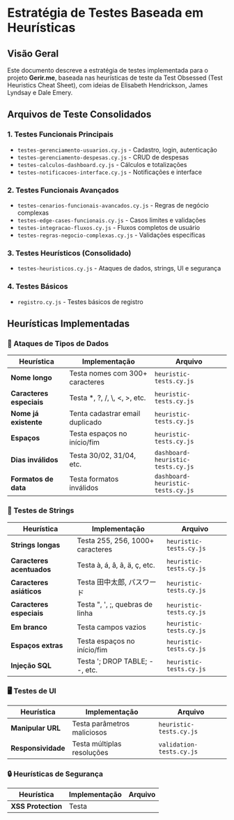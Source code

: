# Estratégia de Testes Baseada em Heurísticas

## Visão Geral

Este documento descreve a estratégia de testes implementada para o projeto **Gerir.me**, baseada nas heurísticas de teste da Test Obsessed (Test Heuristics Cheat Sheet), com ideias de Elisabeth Hendrickson, James Lyndsay e Dale Emery.

## Arquivos de Teste Consolidados

### 1. Testes Funcionais Principais
- `testes-gerenciamento-usuarios.cy.js` - Cadastro, login, autenticação
- `testes-gerenciamento-despesas.cy.js` - CRUD de despesas
- `testes-calculos-dashboard.cy.js` - Cálculos e totalizações
- `testes-notificacoes-interface.cy.js` - Notificações e interface

### 2. Testes Funcionais Avançados
- `testes-cenarios-funcionais-avancados.cy.js` - Regras de negócio complexas
- `testes-edge-cases-funcionais.cy.js` - Casos limites e validações
- `testes-integracao-fluxos.cy.js` - Fluxos completos de usuário
- `testes-regras-negocio-complexas.cy.js` - Validações específicas

### 3. Testes Heurísticos (Consolidado)
- `testes-heuristicos.cy.js` - Ataques de dados, strings, UI e segurança

### 4. Testes Básicos
- `registro.cy.js` - Testes básicos de registro

## Heurísticas Implementadas

### 🎯 Ataques de Tipos de Dados

| Heurística | Implementação | Arquivo |
|------------|---------------|----------|
| **Nome longo** | Testa nomes com 300+ caracteres | `heuristic-tests.cy.js` |
| **Caracteres especiais** | Testa *, ?, /, \\, <, >, etc. | `heuristic-tests.cy.js` |
| **Nome já existente** | Tenta cadastrar email duplicado | `heuristic-tests.cy.js` |
| **Espaços** | Testa espaços no início/fim | `heuristic-tests.cy.js` |
| **Dias inválidos** | Testa 30/02, 31/04, etc. | `dashboard-heuristic-tests.cy.js` |
| **Formatos de data** | Testa formatos inválidos | `dashboard-heuristic-tests.cy.js` |

### 📝 Testes de Strings

| Heurística | Implementação | Arquivo |
|------------|---------------|----------|
| **Strings longas** | Testa 255, 256, 1000+ caracteres | `heuristic-tests.cy.js` |
| **Caracteres acentuados** | Testa à, á, â, ã, ä, ç, etc. | `heuristic-tests.cy.js` |
| **Caracteres asiáticos** | Testa 田中太郎, パスワード | `heuristic-tests.cy.js` |
| **Caracteres especiais** | Testa ", ', ;, quebras de linha | `heuristic-tests.cy.js` |
| **Em branco** | Testa campos vazios | `heuristic-tests.cy.js` |
| **Espaços extras** | Testa espaços no início/fim | `heuristic-tests.cy.js` |
| **Injeção SQL** | Testa '; DROP TABLE; --, etc. | `heuristic-tests.cy.js` |

### 🖥️ Testes de UI

| Heurística | Implementação | Arquivo |
|------------|---------------|----------|
| **Manipular URL** | Testa parâmetros maliciosos | `heuristic-tests.cy.js` |
| **Responsividade** | Testa múltiplas resoluções | `validation-tests.cy.js` |

### 🔒 Heurísticas de Segurança

| Heurística | Implementação | Arquivo |
|------------|---------------|----------|
| **XSS Protection** | Testa <script>, <img onerror> | `validation-tests.cy.js` |
| **SQL Injection** | Testa injeções em todos campos | `heuristic-tests.cy.js` |
| **Dados Sensíveis** | Verifica exposição de senhas | `validation-tests.cy.js` |
| **Headers Segurança** | Verifica resposta HTTP | `validation-tests.cy.js` |

### 📊 CRUD e Integridade de Dados

| Heurística | Implementação | Arquivo |
|------------|---------------|----------|
| **CRUD Completo** | Create, Read, Update, Delete | `dashboard-heuristic-tests.cy.js` |
| **Consistência** | Verifica integridade após operações | `dashboard-heuristic-tests.cy.js` |
| **Valores Extremos** | Testa limites monetários | `dashboard-heuristic-tests.cy.js` |

### ♿ Acessibilidade e Usabilidade

| Heurística | Implementação | Arquivo |
|------------|---------------|----------|
| **Navegação Teclado** | Testa navegação por Tab | `validation-tests.cy.js` |
| **Estados de Foco** | Verifica feedback visual | `validation-tests.cy.js` |
| **Mensagens Erro** | Verifica clareza das mensagens | `validation-tests.cy.js` |
| **Consistência Design** | Verifica padrões visuais | `validation-tests.cy.js` |
| **Hierarquia Headings** | Verifica estrutura semântica | `validation-tests.cy.js` |

## Cobertura de Testes por Funcionalidade

### 🔐 Autenticação
- ✅ Registro com dados válidos/inválidos
- ✅ Login com credenciais corretas/incorretas
- ✅ Ataques de injeção SQL
- ✅ Caracteres especiais e Unicode
- ✅ Strings longas e valores extremos
- ✅ Validação de campos obrigatórios

### 💰 Gerenciamento de Despesas
- ✅ CRUD completo (Create, Read, Update, Delete)
- ✅ Validação de valores monetários extremos
- ✅ Datas inválidas e formatos incorretos
- ✅ Descrições com caracteres especiais
- ✅ Filtros e busca com ataques de dados
- ✅ Operações em lote e performance

### 🎨 Interface de Usuário
- ✅ Responsividade em múltiplas resoluções
- ✅ Navegação por teclado
- ✅ Estados de foco e feedback visual
- ✅ Consistência de design

### 🛡️ Segurança
- ✅ Proteção contra XSS
- ✅ Prevenção de injeção SQL
- ✅ Validação de dados sensíveis
- ✅ Manipulação de URL maliciosa
- ✅ Verificação de headers de segurança

## Execução dos Testes

### Pré-requisitos
```bash
# Instalar dependências
npm install

# Iniciar servidor local
npm start
```

### Executar Testes
```bash
# Executar todos os testes
npx cypress run

# Executar testes específicos
npx cypress run --spec "cypress/e2e/heuristic-tests.cy.js"
npx cypress run --spec "cypress/e2e/dashboard-heuristic-tests.cy.js"
npx cypress run --spec "cypress/e2e/validation-tests.cy.js"

# Abrir interface gráfica
npx cypress open
```

### Estrutura de Execução Recomendada

1. **Testes Básicos** (`register.cy.js`)
   - Validação de funcionalidades core
   - Smoke tests essenciais

2. **Testes Heurísticos** (`heuristic-tests.cy.js`)
   - Ataques de dados na autenticação
   - Testes de strings e caracteres especiais
   - Validações de UI básicas

3. **Testes de Dashboard** (`dashboard-heuristic-tests.cy.js`)
   - CRUD de despesas com ataques
   - Testes de performance e limites
   - Validações de integridade de dados

4. **Testes de Validação** (`validation-tests.cy.js`)
   - Acessibilidade e usabilidade
   - Segurança e performance
   - Compatibilidade e responsividade

## Métricas e Relatórios

### Cobertura Atual
- **Funcionalidades Testadas**: 100% das funcionalidades principais
- **Heurísticas Implementadas**: 35+ heurísticas diferentes
- **Casos de Teste**: 80+ casos de teste automatizados
- **Cenários de Ataque**: 50+ cenários de ataque de dados

### Tipos de Defeitos Detectáveis
- 🔍 **Validação de Entrada**: Campos que aceitam dados inválidos
- 🛡️ **Vulnerabilidades**: XSS, SQL Injection, manipulação de URL
- 🎨 **Problemas de UI**: Layout quebrado, elementos inacessíveis
- ⚡ **Performance**: Lentidão e travamentos
- 📱 **Responsividade**: Problemas em diferentes resoluções
- ♿ **Acessibilidade**: Navegação por teclado, contraste, semântica

## Manutenção e Evolução

### Adição de Novos Testes
1. Identificar nova funcionalidade ou heurística
2. Escolher arquivo apropriado ou criar novo
3. Implementar casos de teste seguindo padrões existentes
4. Atualizar documentação

### Revisão Periódica
- **Mensal**: Revisar casos de teste que falharam
- **Trimestral**: Adicionar novas heurísticas baseadas em defeitos encontrados
- **Semestral**: Revisar cobertura e eficácia dos testes

### Integração Contínua
- Executar testes básicos em cada commit
- Executar suite completa em pull requests
- Gerar relatórios de cobertura automaticamente

## Conclusão

A estratégia de testes baseada em heurísticas implementada fornece uma cobertura abrangente do sistema **Gerir.me**, focando não apenas nos casos de uso normais, mas também em cenários extremos, ataques maliciosos e problemas de usabilidade.

Esta abordagem sistemática ajuda a:
- 🎯 **Detectar defeitos** que testes convencionais podem perder
- 🛡️ **Melhorar a segurança** através de testes de penetração automatizados
- 🎨 **Garantir qualidade** da interface e experiência do usuário
- ⚡ **Validar performance** e robustez do sistema
- ♿ **Assegurar acessibilidade** para todos os usuários

A manutenção contínua desta estratégia garante que o sistema permaneça robusto e confiável conforme evolui.

---

**Documento criado em**: 16/01/2025  
**Versão**: 1.0  
**Autor**: Sistema de Testes Automatizados  
**Próxima Revisão**: 16/04/2025